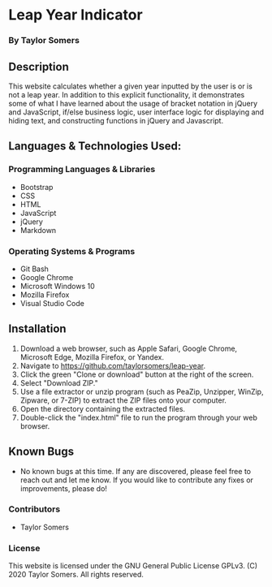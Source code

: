 # Leap Year Indicator

  ### By Taylor Somers

## Description

  This website calculates whether a given year inputted by the user is or is not a leap year. In addition to this explicit functionality, it demonstrates some of what I have learned about the usage of bracket notation in jQuery and JavaScript, if/else business logic, user interface logic for displaying and hiding text, and constructing functions in jQuery and Javascript.

## Languages & Technologies Used:

  ### Programming Languages & Libraries
  * Bootstrap
  * CSS
  * HTML
  * JavaScript
  * jQuery
  * Markdown

  ### Operating Systems & Programs
  * Git Bash
  * Google Chrome
  * Microsoft Windows 10
  * Mozilla Firefox
  * Visual Studio Code

## Installation

  1. Download a web browser, such as Apple Safari, Google Chrome, Microsoft Edge, Mozilla Firefox, or Yandex.
  2. Navigate to https://github.com/taylorsomers/leap-year.
  3. Click the green "Clone or download" button at the right of the screen.
  4. Select "Download ZIP."
  5. Use a file extractor or unzip program (such as PeaZip, Unzipper, WinZip, Zipware, or 7-ZIP) to extract the ZIP files onto your computer.
  6. Open the directory containing the extracted files.
  7. Double-click the "index.html" file to run the program through your web browser.

## Known Bugs

  * No known bugs at this time. If any are discovered, please feel free to reach out and let me know. If you would like to contribute any fixes or improvements, please do!

### Contributors

  * Taylor Somers

### License

This website is licensed under the GNU General Public License GPLv3. (C) 2020 Taylor Somers. All rights reserved.